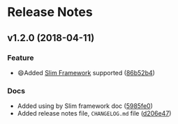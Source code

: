 # Release Notes

## v1.2.0 (2018-04-11)

### Feature

- 😄Added [Slim Framework](https://github.com/slimphp/Slim) supported ([86b52b4](https://github.com/medz/cors/commit/86b52b47815981879352f051ce4536015e9a7259))

### Docs

- Added using by Slim framework doc ([5985fe0](https://github.com/medz/cors/commit/5985fe08443e643ba008625772fd4b7e2509b867))
- Added release notes file, `CHANGELOG.md` file ([d206e47](https://github.com/medz/cors/commit/d206e477a06f8ba648df325ee1d61e18a81c044b))

